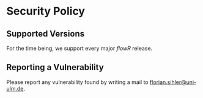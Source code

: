 # Security Policy

## Supported Versions

For the time being, we support every major _flowR_ release.

## Reporting a Vulnerability

Please report any vulnerability found by writing a mail to [florian.sihler@uni-ulm.de](mailto:florian.sihler@uni-ulm.de).

